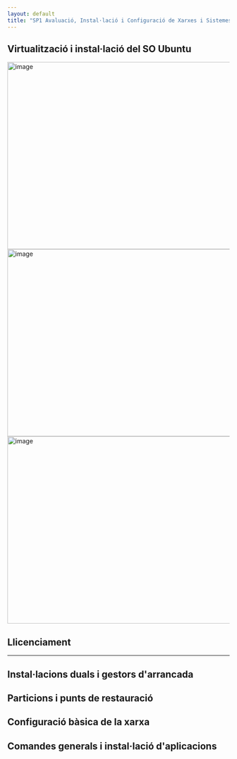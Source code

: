 ```yaml
---
layout: default
title: "SP1 Avaluació, Instal·lació i Configuració de Xarxes i Sistemes Operatius"
---
```


## Virtualització i instal·lació del SO Ubuntu
<img width="890" height="425" alt="image" src="https://github.com/user-attachments/assets/07be2251-d119-439e-b736-1bb8baaee078" />
<img width="890" height="425" alt="image" src="https://github.com/user-attachments/assets/0cbe2cf6-5e03-49fe-9e9b-21011d1e60a2" />
<img width="890" height="425" alt="image" src="https://github.com/user-attachments/assets/c9d2f4e6-aadd-4550-93ce-7aa27c134bb0" />



## Llicenciament
-----
## Instal·lacions duals i gestors d'arrancada
## Particions i punts de restauració
## Configuració bàsica de la xarxa
## Comandes generals i instal·lació d'aplicacions
